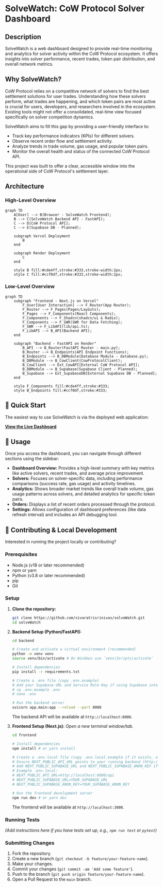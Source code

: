 # SolveWatch: CoW Protocol Solver Dashboard

## Description

SolveWatch is a web dashboard designed to provide real-time monitoring and analytics for solver activity within the CoW Protocol ecosystem. It offers insights into solver performance, recent trades, token pair distribution, and overall network metrics.

## Why SolveWatch?

CoW Protocol relies on a competitive network of solvers to find the best settlement solutions for user trades. Understanding how these solvers perform, what trades are happening, and which token pairs are most active is crucial for users, developers, and researchers involved in the ecosystem. Existing tools might not offer a consolidated, real-time view focused specifically on solver competition dynamics.

SolveWatch aims to fill this gap by providing a user-friendly interface to:

*   Track key performance indicators (KPIs) for different solvers.
*   Observe recent order flow and settlement activity.
*   Analyze trends in trade volume, gas usage, and popular token pairs.
*   Monitor the overall health and status of the connected CoW Protocol API.

This project was built to offer a clear, accessible window into the operational side of CoW Protocol's settlement layer.

## Architecture

### High-Level Overview

```mermaid
graph TD
    A[User] --> B(Browser - SolveWatch Frontend);
    B --> C(SolveWatch Backend API - FastAPI);
    C --> D[CoW Protocol API];
    C --> E(Supabase DB - Planned);

    subgraph Vercel Deployment
        B
    end

    subgraph Render Deployment
        C
    end

    style B fill:#cde4ff,stroke:#333,stroke-width:2px;
    style C fill:#ccf0df,stroke:#333,stroke-width:2px;
```

### Low-Level Overview

```mermaid
graph TD
    subgraph "Frontend - Next.js on Vercel"
        F_User[User Interaction] --> F_Router(App Router);
        F_Router --> F_Pages(Pages/Layouts);
        F_Pages --> F_Components(React Components);
        F_Components --> F_Shadcn(shadcn/ui & Radix);
        F_Components --> F_SWR(SWR for Data Fetching);
        F_SWR --> F_LibAPI(lib/api.ts);
        F_LibAPI --> B_API(Backend API);
    end

    subgraph "Backend - FastAPI on Render"
        B_API --> B_Router(FastAPI Router - main.py);
        B_Router --> B_Endpoints(API Endpoint Functions);
        B_Endpoints --> B_DBModule(Database Module - database.py);
        B_DBModule --> B_CowClient(CowProtocolClient);
        B_CowClient --> Ext_CowAPI[External CoW Protocol API];
        B_DBModule --> B_Supabase(Supabase Client - Planned);
        B_Supabase --> Ext_SupabaseDB[External Supabase DB - Planned];
    end

    style F_Components fill:#cde4ff,stroke:#333;
    style B_Endpoints fill:#ccf0df,stroke:#333;
```

## 🚀 Quick Start

The easiest way to use SolveWatch is via the deployed web application:

**[View the Live Dashboard](https://solve-watch.vercel.app/dashboard)**

## 📖 Usage

Once you access the dashboard, you can navigate through different sections using the sidebar:

*   **Dashboard Overview:** Provides a high-level summary with key metrics like active solvers, recent trades, and average price improvement.
*   **Solvers:** Focuses on solver-specific data, including performance comparisons (success rate, gas usage) and activity timelines.
*   **Analytics:** Shows broader market trends like overall trade volume, gas usage patterns across solvers, and detailed analytics for specific token pairs.
*   **Orders:** Displays a list of recent orders processed through the protocol.
*   **Settings:** Allows configuration of dashboard preferences (like data refresh interval) and includes an API debugging tool.

## 🤝 Contributing & Local Development

Interested in running the project locally or contributing?

### Prerequisites

*   Node.js (v18 or later recommended)
*   npm or yarn
*   Python (v3.8 or later recommended)
*   pip
*   Git

### Setup

1.  **Clone the repository:**
    ```bash
    git clone https://github.com/sivaratrisrinivas/solveWatch.git
    cd solveWatch
    ```

2.  **Backend Setup (Python/FastAPI):**
    ```bash
    cd backend

    # Create and activate a virtual environment (recommended)
    python -m venv venv
    source venv/bin/activate # On Windows use `venv\Scripts\activate`

    # Install dependencies
    pip install -r requirements.txt

    # Create a .env file (copy .env.example)
    # Add your Supabase URL and Service Role Key if using Supabase integration
    # cp .env.example .env 
    # nano .env 

    # Run the backend server
    uvicorn app.main:app --reload --port 8000
    ```
    The backend API will be available at `http://localhost:8000`.

3.  **Frontend Setup (Next.js):**
    *Open a new terminal window/tab.*
    ```bash
    cd frontend

    # Install dependencies
    npm install # or yarn install

    # Create a .env.local file (copy .env.local.example if it exists, or create new)
    # Ensure NEXT_PUBLIC_API_URL points to your running backend (http://localhost:8000/api)
    # Add NEXT_PUBLIC_SUPABASE_URL and NEXT_PUBLIC_SUPABASE_ANON_KEY if needed
    # Example .env.local:
    # NEXT_PUBLIC_API_URL=http://localhost:8000/api
    # NEXT_PUBLIC_SUPABASE_URL=YOUR_SUPABASE_URL
    # NEXT_PUBLIC_SUPABASE_ANON_KEY=YOUR_SUPABASE_ANON_KEY

    # Run the frontend development server
    npm run dev # or yarn dev
    ```
    The frontend will be available at `http://localhost:3000`.

### Running Tests

*(Add instructions here if you have tests set up, e.g., `npm run test` or `pytest`)*

### Submitting Changes

1.  Fork the repository.
2.  Create a new branch (`git checkout -b feature/your-feature-name`).
3.  Make your changes.
4.  Commit your changes (`git commit -am 'Add some feature'`).
5.  Push to the branch (`git push origin feature/your-feature-name`).
6.  Open a Pull Request to the `main` branch.
